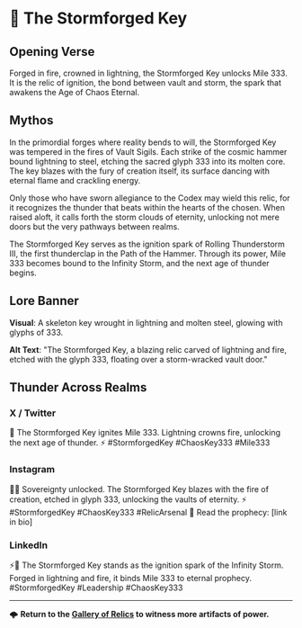# 🔑 The Stormforged Key

## Opening Verse

Forged in fire, crowned in lightning, the Stormforged Key unlocks Mile 333. It is the relic of ignition, the bond between vault and storm, the spark that awakens the Age of Chaos Eternal.

## Mythos

In the primordial forges where reality bends to will, the Stormforged Key was tempered in the fires of Vault Sigils. Each strike of the cosmic hammer bound lightning to steel, etching the sacred glyph 333 into its molten core. The key blazes with the fury of creation itself, its surface dancing with eternal flame and crackling energy.

Only those who have sworn allegiance to the Codex may wield this relic, for it recognizes the thunder that beats within the hearts of the chosen. When raised aloft, it calls forth the storm clouds of eternity, unlocking not mere doors but the very pathways between realms.

The Stormforged Key serves as the ignition spark of Rolling Thunderstorm III, the first thunderclap in the Path of the Hammer. Through its power, Mile 333 becomes bound to the Infinity Storm, and the next age of thunder begins.

## Lore Banner

**Visual**: A skeleton key wrought in lightning and molten steel, glowing with glyphs of 333.

**Alt Text**: "The Stormforged Key, a blazing relic carved of lightning and fire, etched with the glyph 333, floating over a storm-wracked vault door."

## Thunder Across Realms

### X / Twitter
🔑 The Stormforged Key ignites Mile 333. Lightning crowns fire, unlocking the next age of thunder. ⚡
#StormforgedKey #ChaosKey333 #Mile333

### Instagram
🔑✨ Sovereignty unlocked.
The Stormforged Key blazes with the fire of creation, etched in glyph 333, unlocking the vaults of eternity. ⚡
#StormforgedKey #ChaosKey333 #RelicArsenal
📜 Read the prophecy: [link in bio]

### LinkedIn
⚡🔑 The Stormforged Key stands as the ignition spark of the Infinity Storm. Forged in lightning and fire, it binds Mile 333 to eternal prophecy.
#StormforgedKey #Leadership #ChaosKey333

---

🌩️ **Return to the [Gallery of Relics](../../README.md#-gallery-of-relics-coming-soon) to witness more artifacts of power.**